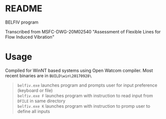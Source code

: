 # README

BELFIV program

Transcribed from MSFC-DWG-20M02540
"Assessment of Flexible Lines for Flow Induced Vibration"

# Usage
Compiled for WinNT based systems using Open Watcom compiler. Most recent binaries are in `BUILD\win\20170928\`

> `belfiv.exe` launches program and prompts user for input preference (keyboard or file)  
> `belfiv.exe F` launches program with instruction to read input from `DFILE` in same directory  
> `belfiv.exe K` launches program with instruction to promp user to define all inputs  
